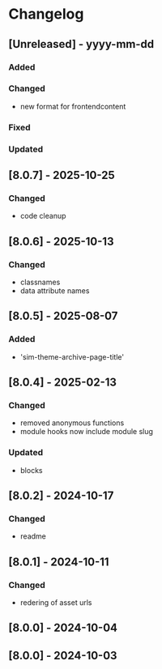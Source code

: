 # Changelog
## [Unreleased] - yyyy-mm-dd

### Added

### Changed
- new format for frontendcontent

### Fixed

### Updated

## [8.0.7] - 2025-10-25


### Changed
- code cleanup

## [8.0.6] - 2025-10-13


### Changed
- classnames
- data attribute names

## [8.0.5] - 2025-08-07


### Added
- 'sim-theme-archive-page-title'

## [8.0.4] - 2025-02-13


### Changed
- removed anonymous functions
- module hooks now include module slug

### Updated
- blocks

## [8.0.2] - 2024-10-17


### Changed
- readme

## [8.0.1] - 2024-10-11


### Changed
- redering of asset urls

## [8.0.0] - 2024-10-04


## [8.0.0] - 2024-10-03
